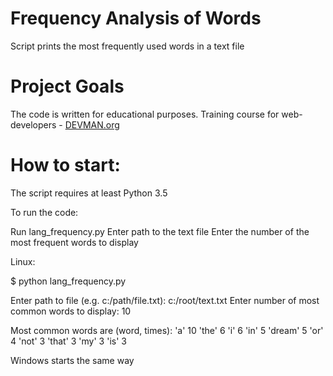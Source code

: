 # Frequency Analysis of Words

Script prints the most frequently used words in a text file

# Project Goals

The code is written for educational purposes. Training course for web-developers - [DEVMAN.org](https://devman.org)

# How to start:

The script requires at least Python 3.5

To run the code:

Run lang_frequency.py
Enter path to the text file
Enter the number of the most frequent words to display

Linux:

$ python lang_frequency.py 

Enter path to file (e.g. c:/path/file.txt): c:/root/text.txt
Enter number of most common words to display: 10

Most common words are (word, times):
'a' 10
'the' 6
'i' 6
'in' 5
'dream' 5
'or' 4
'not' 3
'that' 3
'my' 3
'is' 3

Windows starts the same way
